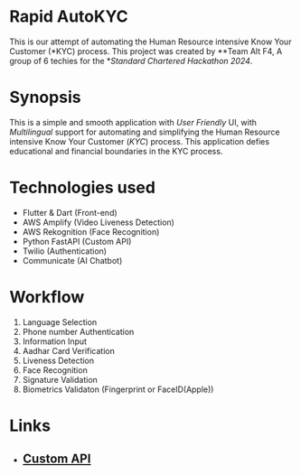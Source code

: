 
# Rapid AutoKYC

This is our attempt of automating the Human Resource intensive Know Your Customer (*KYC) process. This project was created by **Team Alt F4, A group of 6 techies for the **Standard Chartered Hackathon 2024*. 

# Synopsis
This is a simple and smooth application with  *User Friendly* UI, with *Multilingual* support for automating and simplifying  the Human Resource intensive Know Your Customer (*KYC*) process. This application defies educational and financial boundaries in the KYC process. 









# Technologies used

- Flutter & Dart (Front-end)
- AWS Amplify (Video Liveness Detection)
- AWS Rekognition (Face Recognition)
- Python FastAPI (Custom API)
- Twilio (Authentication)
- Communicate (AI Chatbot)

# Workflow
1) Language Selection
2) Phone number Authentication
3) Information Input
4) Aadhar Card Verification
5) Liveness Detection 
6) Face Recognition
7) Signature Validation
8) Biometrics Validaton (Fingerprint or FaceID(Apple))
# Links
- ## [Custom API](https://github.com/Rhustish/autokyc)

